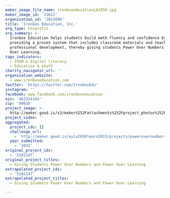 ```yaml
---
maker_image_file_name: ironboxeducationLA2050.jpg
maker_image_id: '23622'
organization_id: '2015096'
title: 'Ironbox Education, Inc.'
org_type: Forprofit
org_summary: >-
  Ironbox Education helps students build math fluency and confidence by
  providing a proven system that includes classroom materials and teacher
  professional development, thereby giving students Power Over Numbers and Power
  Over Learning.
tags_indicators:
  - STEM & Digital literacy
  - Education & youth
charity_navigator_url: ''
organization_website:
  - www.ironboxeducation.com
twitter: 'https://twitter.com/IronboxEdu'
instagram: ''
facebook: www.facebook.com/ironboxeducation
ein: '463324164'
zip: '90016'
project_image: >-
  http://maker.good.is/s3/maker%252Fattachments%252Fproject_photos%252Fimages%252F23622%252Fdisplay%252FironboxeducationLA2050.jpg=c570x385
project_video: ''
aggregated:
  project_ids: []
  challenge_url:
    - 'http://maker.good.is/myla2050learn2015/projects/powerovernumbers.html'
  year_submitted:
    - '2015'
original_project_ids:
  - '5102147'
original_project_titles:
  - Giving Students Power Over Numbers and Power Over Learning
extrapolated_project_ids:
  - '5102147'
extrapolated_project_titles:
  - Giving Students Power Over Numbers and Power Over Learning

---
```

